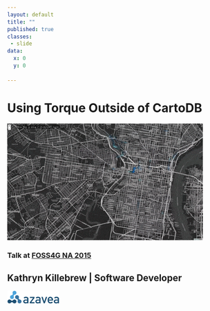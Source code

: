 ```yaml
---
layout: default
title: ""
published: true
classes:
 - slide
data:
  x: 0
  y: 0

---
```


# Using Torque Outside of CartoDB #

![Animation GIF](img/cyclephilly.gif "CyclePhilly time lapse")

### Talk at [FOSS4G NA 2015](https://2015.foss4g-na.org/session/torque-time-lapse-map-animations-outside-cartodb)

## Kathryn Killebrew | Software Developer ##

![Azavea Logo](img/azavea-logo.png "Azavea")

